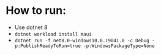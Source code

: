 # How to run:
- Use dotnet 8
- `dotnet workload install maui`
- `dotnet run -f net8.0-windows10.0.19041.0 -c Debug -p:PublishReadyToRun=true -p:WindowsPackageType=None`